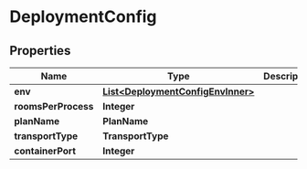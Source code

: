 

# DeploymentConfig


## Properties

| Name | Type | Description | Notes |
|------------ | ------------- | ------------- | -------------|
|**env** | [**List&lt;DeploymentConfigEnvInner&gt;**](DeploymentConfigEnvInner.md) |  |  |
|**roomsPerProcess** | **Integer** |  |  |
|**planName** | **PlanName** |  |  |
|**transportType** | **TransportType** |  |  |
|**containerPort** | **Integer** |  |  |



